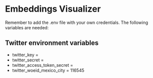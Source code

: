 # Embeddings Visualizer

Remember to add the .env file with your own credentials. The following variables are needed:

## Twitter environment variables
- twitter_key = 
- twitter_secret = 
- twitter_access_token_secret = 
- twitter_woeid_mexico_city = 116545